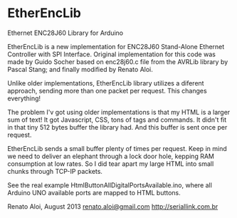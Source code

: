 EtherEncLib
===========

Ethernet ENC28J60 Library for Arduino

EtherEncLib is a new implementation for ENC28J60 Stand-Alone Ethernet Controller with SPI Interface. 
Original implementation for this code was made by Guido Socher based on enc28j60.c file from the 
AVRLib library by Pascal Stang; and finally modified by Renato Aloi.

Unlike older implementations, EtherEncLib library utilizes a diferent approach, 
sending more than one packet per request. This changes everything!

The problem I'v got using older implementations is that my HTML is a larger sum of text!
It got Javascript, CSS, tons of tags and commands. It didn't fit in that tiny 512 bytes 
buffer the library had. And this buffer is sent once per request.

EtherEncLib sends a small buffer plenty of times per request. Keep in mind we need to deliver
an elephant through a lock door hole, kepping RAM consumption at low rates. So I did tear apart
my large HTML into small chunks through TCP-IP packets.

See the real example HtmlButtonAllDigitalPortsAvailable.ino, where all Arduino UNO available ports
are mapped to HTML buttons.

Renato Aloi, August 2013
renato.aloi@gmail.com
http://seriallink.com.br
